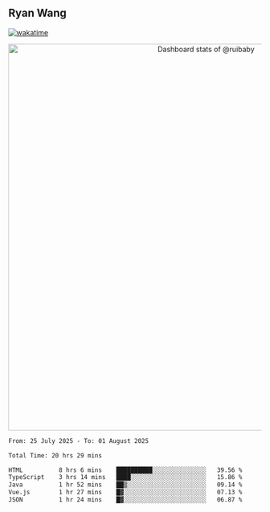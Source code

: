 ## Ryan Wang

[![wakatime](https://wakatime.com/badge/user/6f4ce45f-b03c-4eb3-b701-4b95e0885d94.svg)](https://wakatime.com/@6f4ce45f-b03c-4eb3-b701-4b95e0885d94)

<!-- Copy-paste in your Readme.md file -->

<a href="https://next.ossinsight.io/widgets/official/compose-user-dashboard-stats?user_id=21301288" target="_blank" style="display: block" align="center">
  <picture>
    <source media="(prefers-color-scheme: dark)" srcset="https://next.ossinsight.io/widgets/official/compose-user-dashboard-stats/thumbnail.png?user_id=21301288&image_size=auto&color_scheme=dark" width="771" height="auto">
    <img alt="Dashboard stats of @ruibaby" src="https://next.ossinsight.io/widgets/official/compose-user-dashboard-stats/thumbnail.png?user_id=21301288&image_size=auto&color_scheme=light" width="771" height="auto">
  </picture>
</a>

<!-- Made with [OSS Insight](https://ossinsight.io/) -->


<!--START_SECTION:waka-->

```txt
From: 25 July 2025 - To: 01 August 2025

Total Time: 20 hrs 29 mins

HTML          8 hrs 6 mins    ██████████░░░░░░░░░░░░░░░   39.56 %
TypeScript    3 hrs 14 mins   ████░░░░░░░░░░░░░░░░░░░░░   15.86 %
Java          1 hr 52 mins    ██▒░░░░░░░░░░░░░░░░░░░░░░   09.14 %
Vue.js        1 hr 27 mins    █▓░░░░░░░░░░░░░░░░░░░░░░░   07.13 %
JSON          1 hr 24 mins    █▓░░░░░░░░░░░░░░░░░░░░░░░   06.87 %
```

<!--END_SECTION:waka-->
